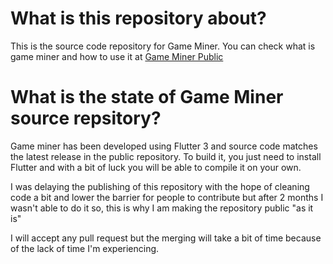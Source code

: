 # What is this repository about?
This is the source code repository for Game Miner. You can check what is game miner and how to use it at [Game Miner Public](https://github.com/hexdump2002/game-miner-public)

# What is the state of Game Miner source repsitory?
Game miner has been developed using Flutter 3 and source code matches the latest release in the public repository. To build it, you just need to install Flutter and with a bit of luck you will be able to compile it on your own.

I was delaying the publishing of this repository with the hope of cleaning code a bit and lower the barrier for people to contribute but after 2 months I wasn't able to do it so, this is why I am making the repository public "as it is"

I will accept any pull request but the merging will take a bit of time because of the lack of time I'm experiencing.

